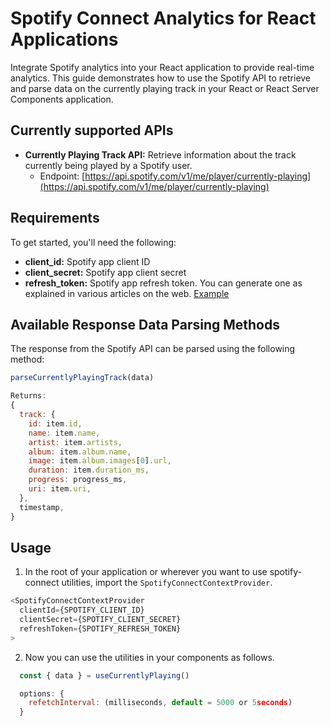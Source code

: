# Spotify Connect Analytics for React Applications

Integrate Spotify analytics into your React application to provide real-time analytics.
This guide demonstrates how to use the Spotify API to retrieve and parse data on the currently playing track in your React or React Server Components application.

## Currently supported APIs
- **Currently Playing Track API:** Retrieve information about the track currently being played by a Spotify user. 
  - Endpoint: [https://api.spotify.com/v1/me/player/currently-playing](https://api.spotify.com/v1/me/player/currently-playing)

## Requirements
To get started, you'll need the following:

- **client_id:** Spotify app client ID
- **client_secret:** Spotify app client secret
- **refresh_token:** Spotify app refresh token. You can generate one as explained in various articles on the web. [Example](https://medium.com/@benwiz/how-to-create-a-spotify-refresh-token-the-easy-way-b41a66c7fdd4)

## Available Response Data Parsing Methods
The response from the Spotify API can be parsed using the following method:

```javascript
parseCurrentlyPlayingTrack(data)

Returns:
{
  track: {
    id: item.id,
    name: item.name,
    artist: item.artists,
    album: item.album.name,
    image: item.album.images[0].url,
    duration: item.duration_ms,
    progress: progress_ms,
    uri: item.uri,
  },
  timestamp,
}
```

## Usage
1. In the root of your application or wherever you want to use spotify-connect utilities, import the `SpotifyConnectContextProvider`.
```javascript
<SpotifyConnectContextProvider
  clientId={SPOTIFY_CLIENT_ID}
  clientSecret={SPOTIFY_CLIENT_SECRET}
  refreshToken={SPOTIFY_REFRESH_TOKEN}
>
```

2. Now you can use the utilities in your components as follows.
```javascript
  const { data } = useCurrentlyPlaying()

  options: {
    refetchInterval: (milliseconds, default = 5000 or 5seconds)
  }
```
